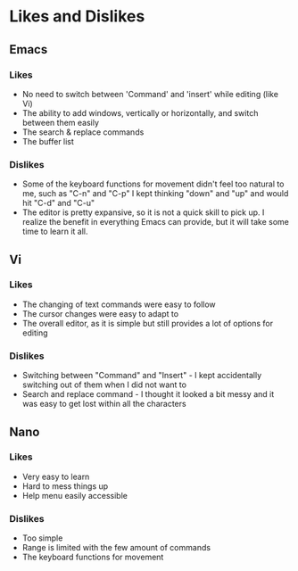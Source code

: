 # Likes and Dislikes

## Emacs

### Likes
* No need to switch between 'Command' and 'insert' while editing (like Vi)
* The ability to add windows, vertically or horizontally, and switch between them easily
* The search & replace commands
* The buffer list

### Dislikes
* Some of the keyboard functions for movement didn't feel too natural to me, such as "C-n" and "C-p"  I kept thinking "down" and "up" and would hit "C-d" and "C-u"
* The editor is pretty expansive, so it is not a quick skill to pick up.  I realize the benefit in everything Emacs can provide, but it will take some time to learn it all.


## Vi

### Likes
* The changing of text commands were easy to follow
* The cursor changes were easy to adapt to
* The overall editor, as it is simple but still provides a lot of options for editing

### Dislikes
* Switching between "Command" and "Insert" - I kept accidentally switching out of them when I did not want to
* Search and replace command - I thought it looked a bit messy and it was easy to get lost within all the characters


## Nano

### Likes
* Very easy to learn
* Hard to mess things up
* Help menu easily accessible


### Dislikes
* Too simple
* Range is limited with the few amount of commands
* The keyboard functions for movement 
